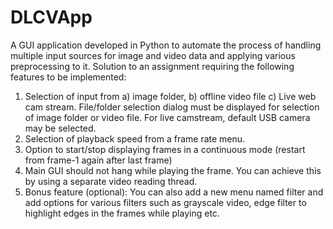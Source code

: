 # DLCVApp
A GUI application developed in Python to automate the process of handling multiple input sources for image and video data and applying various preprocessing to it. Solution to an assignment requiring the following features to be implemented:
1. Selection of input from a) image folder, b) offline video file c) Live web cam stream. File/folder selection dialog must be displayed for selection of image folder or video file. For live camstream, default USB camera may be selected.
2. Selection of playback speed from a frame rate menu.
3. Option to start/stop displaying frames in a continuous mode (restart from frame-1 again after last frame)
4. Main GUI should not hang while playing the frame. You can achieve this by using a separate video reading thread.
5. Bonus feature (optional): You can also add a new menu named filter and add options for various filters such as grayscale video, edge filter to highlight edges in the frames while playing etc.
